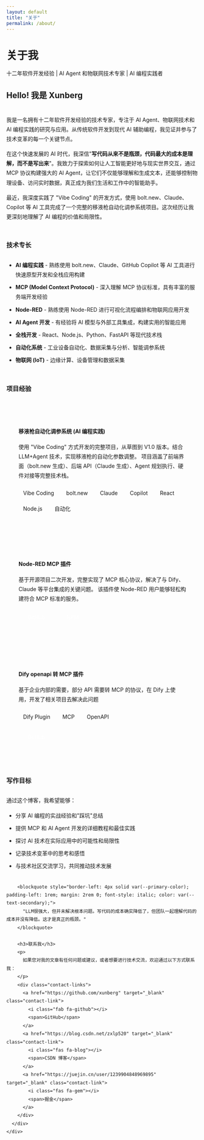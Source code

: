 ```yaml
---
layout: default
title: "关于"
permalink: /about/
---
```


<div class="hero-section">
  <div class="hero-content">
    <h1 class="hero-title">
      <span class="gradient-text">关于我</span>
    </h1>
    <p class="hero-subtitle">
      十二年软件开发经验 | AI Agent 和物联网技术专家 | AI 编程实践者
    </p>
  </div>
</div>

<section class="section">
  <div class="container">
    <div class="about-content">
      <div class="about-text">
        <h2>Hello! 我是 Xunberg</h2>
        <p>
          我是一名拥有十二年软件开发经验的技术专家，专注于 AI Agent、物联网技术和 AI 编程实践的研究与应用。从传统软件开发到现代 AI 辅助编程，我见证并参与了技术变革的每一个关键节点。
        </p>
        <p>
          在这个快速发展的 AI 时代，我深信"<strong>写代码从来不是瓶颈，代码最大的成本是理解，而不是写出来</strong>"。我致力于探索如何让人工智能更好地与现实世界交互，通过 MCP 协议构建强大的 AI Agent，让它们不仅能够理解和生成文本，还能够控制物理设备、访问实时数据，真正成为我们生活和工作中的智能助手。
        </p>
        <p>
          最近，我深度实践了 "Vibe Coding" 的开发方式，使用 bolt.new、Claude、Copilot 等 AI 工具完成了一个完整的移液枪自动化调参系统项目。这次经历让我更深刻地理解了 AI 编程的价值和局限性。
        </p>
        <h3>技术专长</h3>
        <ul>
          <li><strong>AI 编程实践</strong> - 熟练使用 bolt.new、Claude、GitHub Copilot 等 AI 工具进行快速原型开发和全栈应用构建</li>
          <li><strong>MCP (Model Context Protocol)</strong> - 深入理解 MCP 协议标准，具有丰富的服务端开发经验</li>
          <li><strong>Node-RED</strong> - 熟练使用 Node-RED 进行可视化流程编排和物联网应用开发</li>
          <li><strong>AI Agent 开发</strong> - 有经验将 AI 模型与外部工具集成，构建实用的智能应用</li>
          <li><strong>全栈开发</strong> - React、Node.js、Python、FastAPI 等现代技术栈</li>
          <li><strong>自动化系统</strong> - 工业设备自动化、数据采集与分析、智能调参系统</li>
          <li><strong>物联网 (IoT)</strong> - 边缘计算、设备管理和数据采集</li>
        </ul>
        <h3>项目经验</h3>
        <div class="project-list">
          <div class="project-item">
            <h4>移液枪自动化调参系统 (AI 编程实践)</h4>
            <p>
              使用 "Vibe Coding" 方式开发的完整项目，从草图到 V1.0 版本。结合 LLM+Agent 技术，实现移液枪的自动化参数调整。
              项目涵盖了前端界面（bolt.new 生成）、后端 API（Claude 生成）、Agent 规划执行、硬件对接等完整技术栈。
            </p>
            <div class="project-tags">
              <span class="tag">Vibe Coding</span>
              <span class="tag">bolt.new</span>
              <span class="tag">Claude</span>
              <span class="tag">Copilot</span>
              <span class="tag">React</span>
              <span class="tag">Node.js</span>
              <span class="tag">自动化</span>
            </div>
          </div>
          <div class="project-item">
            <h4>Node-RED MCP 插件</h4>
            <p>
              基于开源项目二次开发，完整实现了 MCP 核心协议，解决了与 Dify、Claude 等平台集成的关键问题。
              该插件使 Node-RED 用户能够轻松构建符合 MCP 标准的服务。
            </p>
            <div class="project-links">
              <a href="https://github.com/xunberg/node-red-contrib-mcp-server" target="_blank">
                <i class="fab fa-github"></i> GitHub
              </a>
              <a href="https://flows.nodered.org/node/node-red-contrib-mcp-server" target="_blank">
                <i class="fas fa-external-link-alt"></i> NPM
              </a>
            </div>
          </div>
          <div class="project-item">
            <h4>Dify openapi 转 MCP 插件</h4>
            <p>
              基于企业内部的需要，部分 API 需要转 MCP 的协议，在 Dify 上使用，开发了相关项目去解决此问题
            </p>
             <div class="project-tags">
              <span class="tag">Dify Plugin</span>
              <span class="tag">MCP</span>
              <span class="tag">OpenAPI</span>
            </div>
            <div class="project-links">
              <a href="https://github.com/xunberg/dify-plugin-openapi-to-mcp" target="_blank">
                <i class="fab fa-github"></i> GitHub
              </a>
            </div>
          </div>
        </div>
        <h3>写作目标</h3>
        <p>
          通过这个博客，我希望能够：
        </p>
        <ul>
          <li>分享 AI 编程的实战经验和"踩坑"总结</li>
          <li>提供 MCP 和 AI Agent 开发的详细教程和最佳实践</li>
          <li>探讨 AI 技术在实际应用中的可能性和局限性</li>
          <li>记录技术变革中的思考和感悟</li>
          <li>与技术社区交流学习，共同推动技术发展</li>
        </ul>
        
        <blockquote style="border-left: 4px solid var(--primary-color); padding-left: 1rem; margin: 2rem 0; font-style: italic; color: var(--text-secondary);">
          "LLM很强大，但并未解决根本问题。写代码的成本确实降低了，但团队一起理解代码的成本并没有降低。这才是真正的瓶颈。"
        </blockquote>
        
        <h3>联系我</h3>
        <p>
          如果您对我的文章有任何问题或建议，或者想要进行技术交流，欢迎通过以下方式联系我：
        </p>
        <div class="contact-links">
          <a href="https://github.com/xunberg" target="_blank" class="contact-link">
            <i class="fab fa-github"></i>
            <span>GitHub</span>
          </a>
          <a href="https://blog.csdn.net/zxlp520" target="_blank" class="contact-link">
            <i class="fas fa-blog"></i>
            <span>CSDN 博客</span>
          </a>
          <a href="https://juejin.cn/user/1239904848969895" target="_blank" class="contact-link">
            <i class="fas fa-gem"></i>
            <span>掘金</span>
          </a>
        </div>
      </div>
    </div>
  </div>
</section>

<style>
.about-content {
  max-width: 800px;
  margin: 0 auto;
}

.about-text {
  line-height: 1.8;
}

.about-text h2 {
  color: var(--primary-color);
  margin-bottom: 2rem;
}

.about-text h3 {
  margin-top: 3rem;
  margin-bottom: 1.5rem;
  color: var(--text-primary);
}

.about-text ul {
  margin-bottom: 2rem;
  padding-left: 1.5rem;
}

.about-text li {
  margin-bottom: 0.5rem;
  color: var(--text-secondary);
}

.project-list {
  margin-top: 2rem;
}

.project-item {
  background: var(--background-secondary);
  padding: 2rem;
  border-radius: var(--border-radius);
  border: 1px solid var(--border);
  margin-bottom: 2rem;
}

.project-item h4 {
  color: var(--primary-color);
  margin-bottom: 1rem;
}

.project-tags {
  display: flex;
  flex-wrap: wrap;
  gap: 0.5rem;
  margin-top: 1rem;
}

.project-tags .tag {
  background: var(--background);
  color: var(--text-secondary);
  padding: 0.25rem 0.75rem;
  border-radius: var(--border-radius-sm);
  font-size: 0.875rem;
  border: 1px solid var(--border);
}

.project-links {
  display: flex;
  gap: 1rem;
  margin-top: 1rem;
}

.project-links a {
  display: flex;
  align-items: center;
  gap: 0.5rem;
  padding: 0.5rem 1rem;
  background-color: var(--primary-color);
  color: white;
  border-radius: var(--border-radius-sm);
  text-decoration: none;
  font-size: 0.875rem;
  transition: var(--transition);
}

.project-links a:hover {
  background-color: var(--primary-dark);
  transform: translateY(-2px);
}

.contact-links {
  display: flex;
  gap: 1rem;
  margin-top: 2rem;
}

.contact-link {
  display: flex;
  align-items: center;
  gap: 0.5rem;
  padding: 1rem 2rem;
  background-color: var(--background-secondary);
  border: 1px solid var(--border);
  border-radius: var(--border-radius-sm);
  text-decoration: none;
  color: var(--text-primary);
  transition: var(--transition);
}

.contact-link:hover {
  border-color: var(--primary-color);
  background-color: var(--background);
  transform: translateY(-2px);
  box-shadow: var(--shadow);
}

.contact-link i {
  font-size: 1.25rem;
  color: var(--primary-color);
}
</style>
